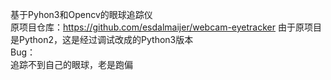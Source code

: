基于Pyhon3和Opencv的眼球追踪仪  
原项目仓库：https://github.com/esdalmaijer/webcam-eyetracker
由于原项目是Python2，这是经过调试改成的Python3版本  
Bug：  
追踪不到自己的眼球，老是跑偏
